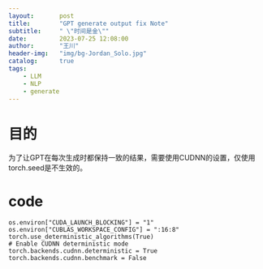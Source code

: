 ```yaml
---
layout:       post
title:        "GPT generate output fix Note"
subtitle:     " \"时间是金\""
date:         2023-07-25 12:08:00
author:       "王川"
header-img:   "img/bg-Jordan_Solo.jpg"
catalog:      true
tags:
    - LLM
    - NLP
    - generate
---
```


# 目的

为了让GPT在每次生成时都保持一致的结果，需要使用CUDNN的设置，仅使用torch.seed是不生效的。

# code

    os.environ["CUDA_LAUNCH_BLOCKING"] = "1"
    os.environ["CUBLAS_WORKSPACE_CONFIG"] = ":16:8"
    torch.use_deterministic_algorithms(True)
    # Enable CUDNN deterministic mode
    torch.backends.cudnn.deterministic = True
    torch.backends.cudnn.benchmark = False
